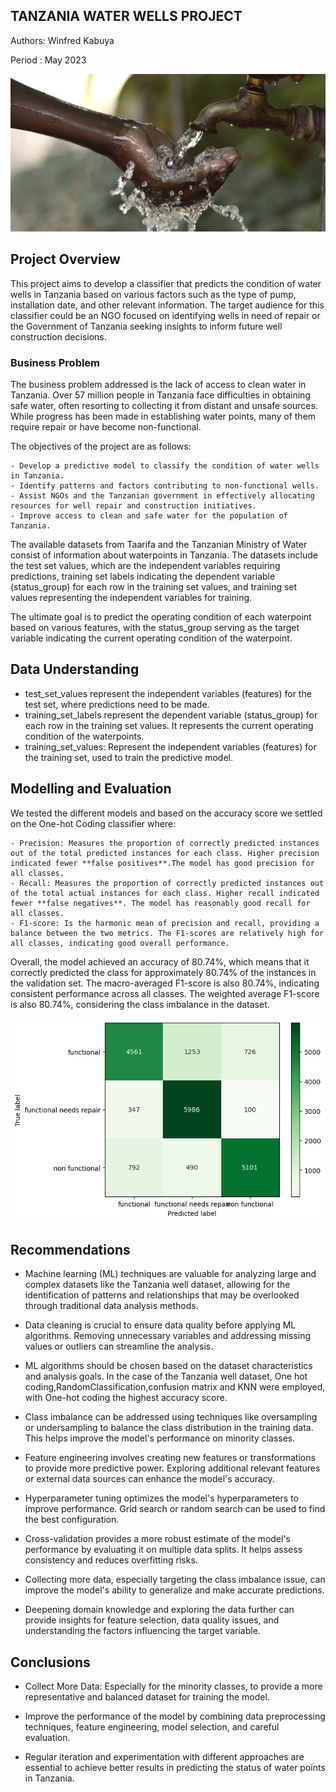 ## **TANZANIA WATER WELLS PROJECT**

Authors: Winfred Kabuya

Period : May 2023

![image](images/R.jpeg)

## Project Overview

This project aims to develop a classifier that predicts the condition of water wells in Tanzania based on various factors such as the type of pump, installation date, and other relevant information. The target audience for this classifier could be an NGO focused on identifying wells in need of repair or the Government of Tanzania seeking insights to inform future well construction decisions.

### Business Problem 

The business problem addressed  is the lack of access to clean water in Tanzania. Over 57 million people in Tanzania face difficulties in obtaining safe water, often resorting to collecting it from distant and unsafe sources. While progress has been made in establishing water points, many of them require repair or have become non-functional.

The objectives of the project are as follows:

    - Develop a predictive model to classify the condition of water wells in Tanzania.
    - Identify patterns and factors contributing to non-functional wells.
    - Assist NGOs and the Tanzanian government in effectively allocating resources for well repair and construction initiatives.
    - Improve access to clean and safe water for the population of Tanzania.

The available datasets from Taarifa and the Tanzanian Ministry of Water consist of information about waterpoints in Tanzania. The datasets include the test set values, which are the independent variables requiring predictions, training set labels indicating the dependent variable (status_group) for each row in the training set values, and training set values representing the independent variables for training.

The ultimate goal is to predict the operating condition of each waterpoint based on various features, with the status_group serving as the target variable indicating the current operating condition of the waterpoint.

## Data Understanding

 - test_set_values represent the independent variables (features) for the test set, where predictions need to be made.
 - training_set_labels represent the dependent variable (status_group) for each row in the training set values. It represents the current operating condition of the waterpoints.
 - training_set_values: Represent the independent variables (features) for the training set, used to train the predictive model.

## Modelling and Evaluation

We tested the different models and based on the accuracy score we settled on the One-hot Coding classifier where:


    - Precision: Measures the proportion of correctly predicted instances out of the total predicted instances for each class. Higher precision indicated fewer **false positives**.The model has good precision for all classes.
    - Recall: Measures the proportion of correctly predicted instances out of the total actual instances for each class. Higher recall indicated fewer **false negatives**. The model has reasonably good recall for all classes.
    - F1-score: Is the harmonic mean of precision and recall, providing a balance between the two metrics. The F1-scores are relatively high for all classes, indicating good overall performance.

Overall, the model achieved an accuracy of 80.74%, which means that it correctly predicted the class for approximately 80.74% of the instances in the validation set. The macro-averaged F1-score is also 80.74%, indicating consistent performance across all classes. The weighted average F1-score is also 80.74%, considering the class imbalance in the dataset.

![image](/images/One%20hot%20coding.png)

## Recommendations

  - Machine learning (ML) techniques are valuable for analyzing large and complex datasets like the Tanzania well dataset, allowing for the identification of patterns and relationships that may be overlooked through traditional data analysis methods.

  - Data cleaning is crucial to ensure data quality before applying ML algorithms. Removing unnecessary variables and addressing missing values or outliers can streamline the analysis.

  - ML algorithms should be chosen based on the dataset characteristics and analysis goals. In the case of the Tanzania well dataset, One hot coding,RandomClassification,confusion matrix and KNN were employed, with One-hot coding the highest accuracy score.

  - Class imbalance can be addressed using techniques like oversampling or undersampling to balance the class distribution in the training data. This helps improve the model's performance on minority classes.

  - Feature engineering involves creating new features or transformations to provide more predictive power. Exploring additional relevant features or external data sources can enhance the model's accuracy.

  - Hyperparameter tuning optimizes the model's hyperparameters to improve performance. Grid search or random search can be used to find the best configuration.

  - Cross-validation provides a more robust estimate of the model's performance by evaluating it on multiple data splits. It helps assess consistency and reduces overfitting risks.

  - Collecting more data, especially targeting the class imbalance issue, can improve the model's ability to generalize and make accurate predictions.

  - Deepening domain knowledge and exploring the data further can provide insights for feature selection, data quality issues, and understanding the factors influencing the target variable.

## Conclusions

- Collect More Data: Especially for the minority classes, to provide a more representative and balanced dataset for training the model.

- Improve the performance of the model by combining data preprocessing techniques, feature engineering, model selection, and careful evaluation.

- Regular iteration and experimentation with different approaches are essential to achieve better results in predicting the status of water points in Tanzania.
